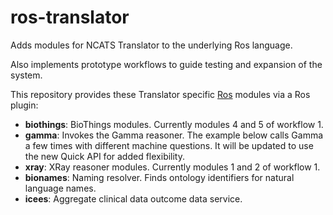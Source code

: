 # ros-translator

Adds modules for NCATS Translator to the underlying Ros language.

Also implements prototype workflows to guide testing and expansion of the system.


This repository provides these Translator specific [Ros](https://github.com/NCATS-Tangerine/ros) modules via a Ros plugin: 
* **biothings**: BioThings modules. Currently modules 4 and 5 of workflow 1.
* **gamma**: Invokes the Gamma reasoner. The example below calls Gamma a few times with different machine questions. It will be updated to use the new Quick API for added flexibility.
* **xray**: XRay reasoner modules. Currently modules 1 and 2 of workflow 1.
* **bionames**: Naming resolver. Finds ontology identifiers for natural language names.
* **icees**: Aggregate clinical data outcome data service.
